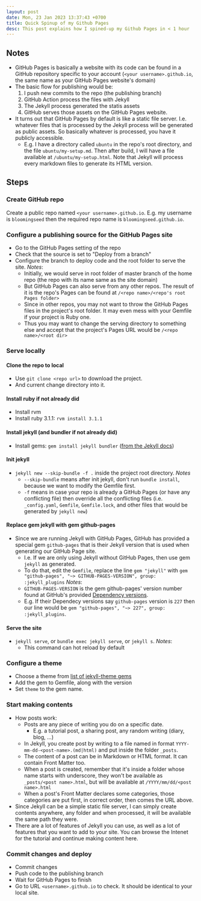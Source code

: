 ```yaml
---
layout: post
date: Mon, 23 Jan 2023 13:37:43 +0700
title: Quick Spinup of my Github Pages
desc: This post explains how I spined-up my Github Pages in < 1 hour
---
```

## Notes
- GitHub Pages is basically a website with its code can be found in a GitHub repository specific to your account (`<your username>.github.io`, the same name as your GitHub Pages website's domain)
- The basic flow for publishing would be: 
  1. I push new commits to the repo (the publishing branch)
  2. GitHub Action process the files with Jekyll
  3. The Jekyll process generated the statis assets
  4. GitHub serves those assets on the GitHub Pages website.
- It turns out that GitHub Pages by default is like a static file server. I.e. whatever files that is processed by the Jekyll process will be generated as public assets. So basically whatever is processed, you have it publicly accessible.
  - E.g. I have a directory called `ubuntu` in the repo's root directory, and the file `ubuntu/my-setup.md`. Then after build, I will have a file available at `/ubuntu/my-setup.html`. Note that Jekyll will process every markdown files to generate its HTML version.

## Steps

### Create GitHub repo
Create a public repo named `<your username>.github.io`. E.g. my username is `bloomingseed` then the required repo name is `bloomingseed.github.io`.

### Configure a publishing source for the GitHub Pages site
- Go to the GitHub Pages setting of the repo
- Check that the source is set to "Deploy from a branch"
- Configure the branch to deploy code and the root folder to serve the site.
*Notes*:
  - Initially, we would serve in root folder of master branch of the home repo (the repo with its name same as the site domain)
  - But GitHub Pages can also serve from any other repos. The result of it is the repo's Pages can be found at `/<repo name>/<repo's root Pages folder>`
  - Since in other repos, you may not want to throw the GitHub Pages files in the project's root folder. It may even mess with your Gemfile if your project is Ruby one.
  - Thus you may want to change the serving directory to something else and accept that the project's Pages URL would be `/<repo name>/<root dir>`

### Serve locally

#### Clone the repo to local
- Use `git clone <repo url>` to download the project.
- And current change directory into it.

#### Install ruby if not already did
- Install rvm
- Install ruby 3.1.1: `rvm install 3.1.1`

#### Install jekyll (and bundler if not already did)
- Install gems: `gem install jekyll bundler` ([from the Jekyll docs](https://jekyllrb.com/docs/installation/ubuntu/))

#### Init jekyll
- `jekyll new --skip-bundle -f .` inside the project root directory.
*Notes*
  - `--skip-bundle` means after init jekyll, don't run `bundle install`, because we want to modify the Gemfile first.
  - `-f` means in case your repo is already a GitHub Pages (or have any conflicting file) then override all the conflicting files (i.e. `_config.yaml`, `Gemfile`, `Gemfile.lock`, and other files that would be generated by `jekyll new`)

#### Replace gem jekyll with gem github-pages
- Since we are running Jekyll with GitHub Pages, GitHub has provided a special gem `github-pages` that is their Jekyll version that is used when generating our GitHub Page site.
  - I.e. If we are only using Jekyll without GitHub Pages, then use gem `jekyll` as generated.
  - To do that, edit the `Gemfile`, replace the line `gem "jekyll"` with `gem "github-pages", "~> GITHUB-PAGES-VERSION", group: :jekyll_plugins`
*Notes*:
  - `GITHUB-PAGES-VERSION` is the gem github-pages' version number found at GitHub's provided [Dependency versions](https://pages.github.com/versions/).
  - E.g. If their Dependecy versions say `github-pages` version is `227` then our line would be `gem "github-pages", "~> 227", group: :jekyll_plugins`.

#### Serve the site
- `jekyll serve`, or `bundle exec jekyll serve`, or `jekyll s`.
*Notes*:
  - This command can hot reload by default

### Configure a theme
- Choose a theme from [list of jekyll-theme gems](https://rubygems.org/search?utf8=%E2%9C%93&query=jekyll-theme)
- Add the gem to Gemfile, along with the version
- Set `theme` to the gem name.

### Start making contents
- How posts work:
  - Posts are any piece of writing you do on a specific date.
    - E.g. a tutorial post, a sharing post, any random writing (diary, blog, ...)
  - In Jekyll, you create post by writing to a file named in format `YYYY-mm-dd-<post-name>.(md|html)` and put inside the folder `_posts`.
  - The content of a post can be in Markdown or HTML format. It can contain Front Matter too.
  - When a post is created, remember that it's inside a folder whose name starts with underscore, they won't be available as `_posts/<post name>.html`, but will be available at `/YYYY/mm/dd/<post name>.html`
  - When a post's Front Matter declares some categories, those categories are put first, in correct order, then comes the URL above.
- Since Jekyll can be a simple static file server, I can simply create contents anywhere, any folder and when processed, it will be available the same path they were.
- There are a lot of features of Jekyll you can use, as well as a lot of features that you want to add to your site. You can browse the Intenet for the tutorial and continue making content here.

### Commit changes and deploy
- Commit changes
- Push code to the publishing branch
- Wait for GitHub Pages to finish
- Go to URL `<username>.github.io` to check. It should be identical to your local site.

